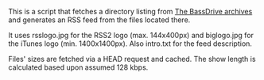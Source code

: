 This is a script that fetches a directory listing from
[The BassDrive archives](http://archives.bassdrivearchive.com/)
and generates an RSS feed from the files located there.

It uses rsslogo.jpg for the RSS2 logo (max. 144x400px) and
biglogo.jpg for the iTunes logo (min. 1400x1400px). Also
intro.txt for the feed description.

Files' sizes are fetched via a HEAD request and cached. The
show length is calculated based upon assumed 128 kbps.
